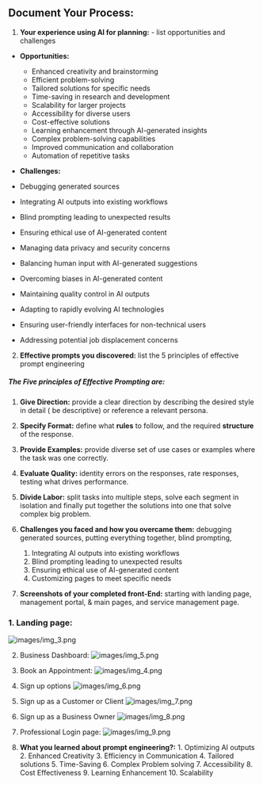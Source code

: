 ## Document Your Process:


1. **Your experience using AI for planning:** - list opportunities and challenges

- **Opportunities:**
  - Enhanced creativity and brainstorming
  - Efficient problem-solving
  - Tailored solutions for specific needs
  - Time-saving in research and development
  - Scalability for larger projects
  - Accessibility for diverse users
  - Cost-effective solutions
  - Learning enhancement through AI-generated insights
  - Complex problem-solving capabilities
  - Improved communication and collaboration
  - Automation of repetitive tasks

- **Challenges:**
- Debugging generated sources
- Integrating AI outputs into existing workflows
- Blind prompting leading to unexpected results
- Ensuring ethical use of AI-generated content
- Managing data privacy and security concerns
- Balancing human input with AI-generated suggestions
- Overcoming biases in AI-generated content
- Maintaining quality control in AI outputs
- Adapting to rapidly evolving AI technologies
- Ensuring user-friendly interfaces for non-technical users
- Addressing potential job displacement concerns

2. **Effective prompts you discovered:** list the 5 principles of effective prompt engineering
##### The Five principles of Effective Prompting are:
1. **Give Direction:** provide a clear direction by describing the desired style in detail ( be descriptive) or reference a relevant persona.
2. **Specify Format:** define what **rules** to follow, and the required **structure** of the response.
3. **Provide Examples:** provide diverse set of use cases or examples where the task was one correctly.
4. **Evaluate Quality:** identity errors on the responses, rate responses, testing what drives performance.
5. **Divide Labor:** split tasks into multiple steps, solve each segment in isolation and finally put together the solutions into one that solve complex big problem.


3. **Challenges you faced and how you overcame them:** debugging generated sources, putting everything together, blind prompting, 
   1. Integrating AI outputs into existing workflows
   2. Blind prompting leading to unexpected results
   3. Ensuring ethical use of AI-generated content
   4. Customizing pages to meet specific needs



4. **Screenshots of your completed front-End:** starting with landing page, management portal, & main pages, and service management page. 
### 1. Landing page:
![images/img_3.png](images/img_3.png)

2. Business Dashboard:
![images/img_5.png](images/img_5.png)

3. Book an Appointment: 
![images/img_4.png](images/img_4.png)


4. Sign up options
![images/img_6.png](images/img_6.png)

5. Sign up as a Customer or Client
![images/img_7.png](images/img_7.png)

6. Sign up as a Business Owner
![images/img_8.png](images/img_8.png)

7. Professional Login page:
![images/img_9.png](images/img_9.png)

   
5. **What you learned about prompt engineering?:** 
		1. Optimizing AI outputs
		2. Enhanced Creativity
		3. Efficiency in Communication
		4. Tailored solutions
		5. Time-Saving
		6. Complex Problem solving
		7. Accessibility
		8. Cost Effectiveness
		9. Learning Enhancement
		10. Scalability
